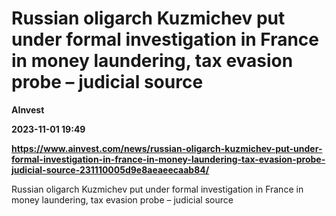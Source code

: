 # Russian oligarch Kuzmichev put under formal investigation in France in money laundering, tax evasion probe – judicial source
**AInvest**

**2023-11-01 19:49**

**https://www.ainvest.com/news/russian-oligarch-kuzmichev-put-under-formal-investigation-in-france-in-money-laundering-tax-evasion-probe-judicial-source-231110005d9e8aeaeecaab84/**

Russian oligarch Kuzmichev put under formal investigation in France in money laundering, tax evasion probe – judicial source